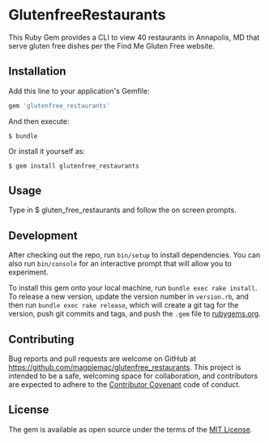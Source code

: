 # GlutenfreeRestaurants

This Ruby Gem provides a CLI to view 40 restaurants in Annapolis, MD that serve gluten free dishes per the Find Me Gluten Free website.

## Installation

Add this line to your application's Gemfile:

```ruby
gem 'glutenfree_restaurants'
```

And then execute:

    $ bundle

Or install it yourself as:

    $ gem install glutenfree_restaurants

## Usage

Type in $ gluten_free_restaurants and follow the on screen prompts.

## Development

After checking out the repo, run `bin/setup` to install dependencies. You can also run `bin/console` for an interactive prompt that will allow you to experiment.

To install this gem onto your local machine, run `bundle exec rake install`. To release a new version, update the version number in `version.rb`, and then run `bundle exec rake release`, which will create a git tag for the version, push git commits and tags, and push the `.gem` file to [rubygems.org](https://rubygems.org).

## Contributing

Bug reports and pull requests are welcome on GitHub at https://github.com/magpiemac/glutenfree_restaurants. This project is intended to be a safe, welcoming space for collaboration, and contributors are expected to adhere to the [Contributor Covenant](http://contributor-covenant.org) code of conduct.


## License

The gem is available as open source under the terms of the [MIT License](http://opensource.org/licenses/MIT).
